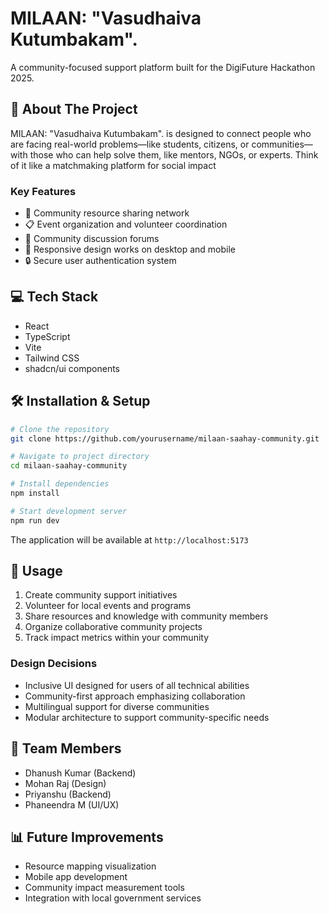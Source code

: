 # MILAAN: "Vasudhaiva Kutumbakam".

A community-focused support platform built for the DigiFuture Hackathon 2025.

## 🚀 About The Project

MILAAN: "Vasudhaiva Kutumbakam".  is designed to connect people who are facing real-world problems—like students, citizens, or communities—with those who can help solve them, like mentors, NGOs, or experts. Think of it like a matchmaking platform for social impact

### Key Features

- 🤝 Community resource sharing network
- 📋 Event organization and volunteer coordination
- 💬 Community discussion forums
- 📱 Responsive design works on desktop and mobile
- 🔒 Secure user authentication system

## 💻 Tech Stack

- React
- TypeScript
- Vite
- Tailwind CSS
- shadcn/ui components

## 🛠️ Installation & Setup

```bash
# Clone the repository
git clone https://github.com/yourusername/milaan-saahay-community.git

# Navigate to project directory
cd milaan-saahay-community

# Install dependencies
npm install

# Start development server
npm run dev
```

The application will be available at `http://localhost:5173`

## 📝 Usage

1. Create community support initiatives
2. Volunteer for local events and programs
3. Share resources and knowledge with community members
4. Organize collaborative community projects
5. Track impact metrics within your community


### Design Decisions

- Inclusive UI designed for users of all technical abilities
- Community-first approach emphasizing collaboration
- Multilingual support for diverse communities
- Modular architecture to support community-specific needs

## 🤝 Team Members

- Dhanush Kumar (Backend)
- Mohan Raj (Design)
- Priyanshu (Backend)
- Phaneendra M (UI/UX)

## 📊 Future Improvements

- Resource mapping visualization
- Mobile app development
- Community impact measurement tools
- Integration with local government services


